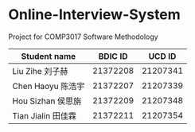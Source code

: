 # Online-Interview-System
Project for COMP3017 Software Methodology


|Student name| BDIC ID | UCD ID |
|------------|---------|--------|
| Liu Zihe 刘子赫|21372208|21207341|
| Chen Haoyu 陈浩宇 |21372207 |21207339|
| Hou Sizhan 侯思旃|21372209|21207348|
| Tian Jialin 田佳霖|21372211|21207354|
